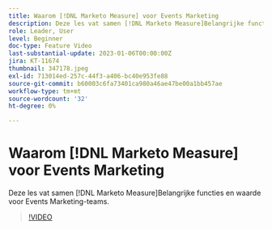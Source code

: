 ```yaml
---
title: Waarom [!DNL Marketo Measure] voor Events Marketing
description: Deze les vat samen [!DNL Marketo Measure]Belangrijke functies en waarde voor Events Marketing-teams.
role: Leader, User
level: Beginner
doc-type: Feature Video
last-substantial-update: 2023-01-06T00:00:00Z
jira: KT-11674
thumbnail: 347178.jpeg
exl-id: 713014ed-257c-44f3-a406-bc40e953fe88
source-git-commit: b60003c6fa73401ca980a46ae47be00a1bb457ae
workflow-type: tm+mt
source-wordcount: '32'
ht-degree: 0%

---
```


# Waarom [!DNL Marketo Measure] voor Events Marketing

Deze les vat samen [!DNL Marketo Measure]Belangrijke functies en waarde voor Events Marketing-teams.

>[!VIDEO](https://video.tv.adobe.com/v/347178/?quality=12&learn=on)
